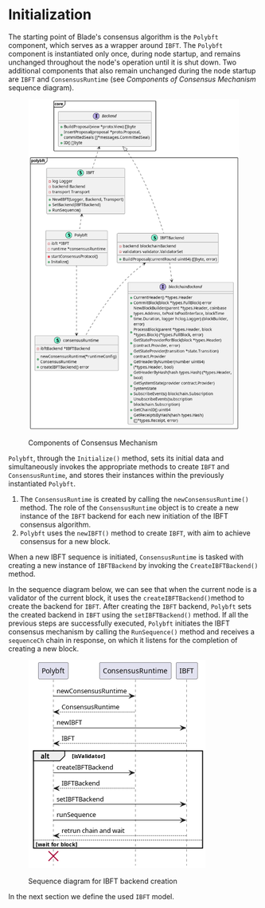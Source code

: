 # Initialization

The starting point of Blade's consensus algorithm is the `Polybft` component, which serves as a wrapper around `IBFT`. The `Polybft` component is instantiated only once, during node startup, and remains unchanged throughout the node's operation until it is shut down. Two additional components that also remain unchanged during the node startup are `IBFT` and `ConsensusRuntime` (see _Components of Consensus Mechanism_ sequence diagram).

<figure><img src="../../../.gitbook/assets/polybft_initialization_improvement.png" alt=""><figcaption><p>Components of Consensus Mechanism</p></figcaption></figure>

`Polybft`, through the `Initialize()` method, sets its initial data and simultaneously invokes the appropriate methods to create `IBFT` and `ConsensusRuntime`, and stores their instances within the previously instantiated `Polybft`.

1. The `ConsensusRuntime` is created by calling the `newConsensusRuntime()` method. The role of the `ConsensusRuntime` object is to create a new instance of the `IBFT` backend for each new initiation of the IBFT consensus algorithm.
2. `Polybft` uses the `newIBFT()` method to create `IBFT`, with aim to achieve consensus for a new block.

When a new IBFT sequence is initiated, `ConsensusRuntime` is tasked with creating a new instance of `IBFTBackend` by invoking the `CreateIBFTBackend()` method.

In the sequence diagram below, we can see that when the current node is a validator of the current block, it uses the `createIBFTBackend()`method to create the backend for `IBFT`. After creating the `IBFT` backend, `Polybft` sets the created backend in `IBFT` using the `setIBFTBackend()` method. If all the previous steps are successfully executed, `Polybft` initiates the IBFT consensus mechanism by calling the `RunSequence()` method and receives a `sequenceCh` chain in response, on which it listens for the completion of creating a new block.

<figure><img src="../../../.gitbook/assets/polybft_initialization_sequence.png" alt=""><figcaption><p>Sequence diagram for IBFT backend creation</p></figcaption></figure>

In the next section we define the used `IBFT` model.
